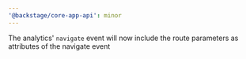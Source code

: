 ```yaml
---
'@backstage/core-app-api': minor
---
```


The analytics' `navigate` event will now include the route parameters as attributes of the navigate event
